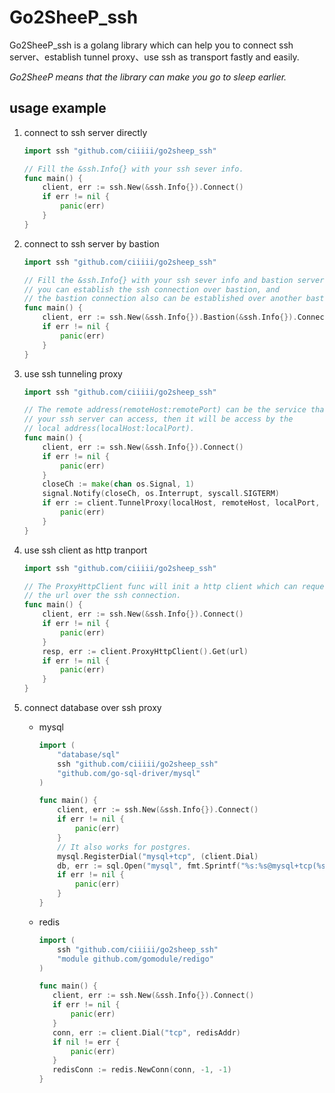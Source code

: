 # Go2SheeP_ssh

Go2SheeP_ssh is a golang library which can help you to connect ssh server、establish tunnel proxy、use ssh as transport fastly and easily.

_Go2SheeP means that the library can make you go to sleep earlier._

## usage example

1. connect to ssh server directly

   ```go
   import ssh "github.com/ciiiii/go2sheep_ssh"

   // Fill the &ssh.Info{} with your ssh sever info.
   func main() {
       client, err := ssh.New(&ssh.Info{}).Connect()
       if err != nil {
           panic(err)
       }
   }
   ```

1. connect to ssh server by bastion

   ```go
   import ssh "github.com/ciiiii/go2sheep_ssh"

   // Fill the &ssh.Info{} with your ssh sever info and bastion server info.
   // you can establish the ssh connection over bastion, and
   // the bastion connection also can be established over another bastion
   func main() {
       client, err := ssh.New(&ssh.Info{}).Bastion(&ssh.Info{}).Connect()
       if err != nil {
           panic(err)
       }
   }
   ```

1. use ssh tunneling proxy

   ```go
   import ssh "github.com/ciiiii/go2sheep_ssh"

   // The remote address(remoteHost:remotePort) can be the service that
   // your ssh server can access, then it will be access by the
   // local address(localHost:localPort).
   func main() {
       client, err := ssh.New(&ssh.Info{}).Connect()
       if err != nil {
           panic(err)
       }
       closeCh := make(chan os.Signal, 1)
       signal.Notify(closeCh, os.Interrupt, syscall.SIGTERM)
       if err := client.TunnelProxy(localHost, remoteHost, localPort, remotePort, closeCh); err != nil {
           panic(err)
       }
   }
   ```

1. use ssh client as http tranport

   ```go
   import ssh "github.com/ciiiii/go2sheep_ssh"

   // The ProxyHttpClient func will init a http client which can request
   // the url over the ssh connection.
   func main() {
       client, err := ssh.New(&ssh.Info{}).Connect()
       if err != nil {
           panic(err)
       }
       resp, err := client.ProxyHttpClient().Get(url)
       if err != nil {
           panic(err)
       }
   }
   ```

1. connect database over ssh proxy

   - mysql

     ```go
     import (
         "database/sql"
         ssh "github.com/ciiiii/go2sheep_ssh"
         "github.com/go-sql-driver/mysql"
     )

     func main() {
         client, err := ssh.New(&ssh.Info{}).Connect()
         if err != nil {
             panic(err)
         }
         // It also works for postgres.
         mysql.RegisterDial("mysql+tcp", (client.Dial)
         db, err := sql.Open("mysql", fmt.Sprintf("%s:%s@mysql+tcp(%s)/%s", dbUser, dbPass, dbHost, dbName))
         if err != nil {
             panic(err)
         }
     }
     ```

   - redis

     ```go
     import (
         ssh "github.com/ciiiii/go2sheep_ssh"
         "module github.com/gomodule/redigo"
     )

     func main() {
        client, err := ssh.New(&ssh.Info{}).Connect()
        if err != nil {
            panic(err)
        }
        conn, err := client.Dial("tcp", redisAddr)
        if nil != err {
            panic(err)
        }
        redisConn := redis.NewConn(conn, -1, -1)
     }
     ```

